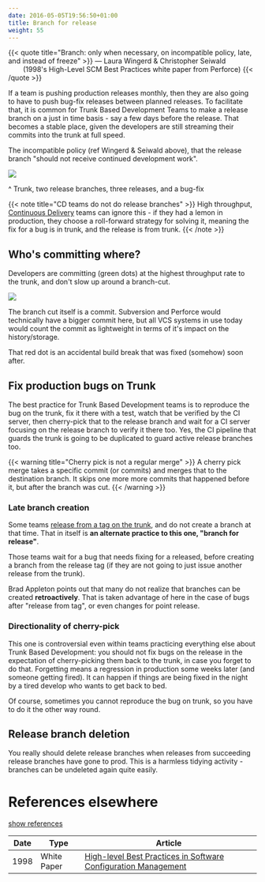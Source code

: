 ```yaml
---
date: 2016-05-05T19:56:50+01:00
title: Branch for release
weight: 55
---
```


{{< quote title="Branch: only when necessary, on incompatible policy, late, and instead of freeze" >}}
<span>&mdash; Laura Wingerd & Christopher Seiwald</span><br>
<span style="margin-left: 30px">(1998's High-Level SCM Best Practices white paper from Perforce)</span>
{{< /quote >}}

If a team is pushing production releases monthly, then they are also going to have to push bug-fix releases 
between planned releases. To facilitate that, it is common for Trunk Based Development Teams to make a release
branch on a just in time basis - say a few days before the release. That becomes a stable place, given the developers
are still streaming their commits into the trunk at full speed. 

The incompatible policy (ref Wingerd & Seiwald above), that the release branch "should not receive continued development work".

![](/images/branch_for_release.png)

^ Trunk, two release branches, three releases, and a bug-fix

{{< note title="CD teams do not do release branches" >}}
High throughput, [Continuous Delivery](/continuous-delivery/) teams can ignore this - if they had a lemon in production, they choose a 
roll-forward strategy for solving it, meaning the fix for a bug is in trunk, and the release is from trunk.
{{< /note >}}

## Who's committing where?

Developers are committing (green dots) at the highest throughput rate to the trunk, and don't slow up around a branch-cut.

![](/images/branch_for_release2.png)

The branch cut itself is a commit. Subversion and Perforce would technically have a bigger commit here, but all
VCS systems in use today would count the commit as lightweight in terms of it's impact on the history/storage.

That red dot is an accidental build break that was fixed (somehow) soon after.

## Fix production bugs on Trunk

The best practice for Trunk Based Development teams is to reproduce the bug on the trunk, fix it there with a test, 
watch that be verified by the CI server, then cherry-pick that to the release branch and wait for a CI server 
focusing on the release branch to verify it there too. Yes, the CI pipeline that guards the trunk is going to
be duplicated to guard active release branches too.

{{< warning title="Cherry pick is not a regular merge" >}}
A cherry pick merge takes a specific commit (or commits) and merges that to the destination branch. It skips 
one more more commits that happened before it, but after the branch was cut.
{{< /warning >}}

### Late branch creation

Some teams [release from a tag on the trunk](/release-from-trunk/), and do not create a branch at that time. That in 
itself is **an alternate practice to this one, "branch for release"**.

Those teams wait for a bug that needs fixing for a released, before creating a branch from the release tag (if they are
not going to just issue another release from the trunk).  

Brad Appleton points out that many do not realize that branches can be created **retroactively**. That is taken advantage 
of here in the case of bugs after "release from tag", or even changes for point release.

### Directionality of cherry-pick

This one is controversial even within teams practicing everything else about Trunk Based Development: you should not 
fix bugs on the release in the expectation of cherry-picking them back to the trunk, in case you forget to do that.
Forgetting means a regression in production some weeks later (and someone getting fired). It can happen if things
are being fixed in the night by a tired develop who wants to get back to bed.

Of course, sometimes you cannot reproduce the bug on trunk, so you have to do it the other way round.

## Release branch deletion

You really should delete release branches when releases from succeeding release branches have gone to prod. This is a 
harmless tidying activity - branches can be undeleted again quite easily.

# References elsewhere

<a id="showHideRefs" href="javascript:toggleRefs();">show references</a>

Date    | Type  | Article
--------|-------|--------
1998 | White Paper | [High-level Best Practices in Software Configuration Management](https://www.perforce.com/sites/default/files/pdf/perforce-best-practices.pdf)
 